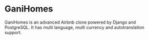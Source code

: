 # GaniHomes
GaniHomes is an advanced Airbnb clone powered by Django and PostgreSQL. 
It has multi language, multi currency and auto­translation support.
